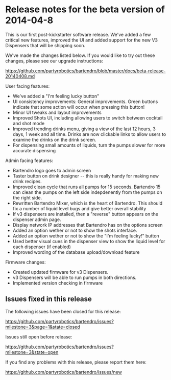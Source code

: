 Release notes for the beta version of 2014-04-8
===============================================

This is our first post-kickstarter software release. We've added a few critical new features, improved
the UI and added support for the new V3 Dispensers that will be shipping soon. 

We've made the changes listed below. If you would like to try out these changes, please see our upgrade
instructions:

https://github.com/partyrobotics/bartendro/blob/master/docs/beta-release-20140408.md

User facing features:

- We've added a "I'm feeling lucky button"
- UI consistency improvements: General improvements. Green buttons indicate that some action will occur when pressing this button!
- Minor UI tweaks and layout improvements
- Improved Shots UI, including allowing users to switch between cocktail and shot mode
- Improved trending drinks menu, giving a view of the last 12 hours, 3 days, 1 week and all time. Drinks are now clickable links to allow users to examine the drinks on the drink screen.
- For dispensing small amounts of liquids, turn the pumps slower for more accurate dispensing

Admin facing features:

- Bartendro logo goes to admin screen
- Taster button on drink designer -- this is really handy for making new drink recipes.
- Improved clean cycle that runs all pumps for 15 seconds. Bartendro 15 can clean the pumps on the left side indepdenently from the pumps on the right side.
- Rewritten Bartendro Mixer, which is the heart of Bartendro. This should fix a number of liquid level bugs and give better overall stability
- If v3 dispensers are installed, then a "reverse" button appears on the dispenser admin page.
- Display network IP addresses that Bartendro has on the options screen
- Added an option wether or not to show the shots interface.
- Added an option wether or not to show the "I'm feeling lucky!" button
- Used better visual cues in the dispenser view to show the liquid level for each dispenser (if enabled)
- Improved wording of the database upload/download feature

Firmware changes:

- Created updated firmware for v3 Dispensers.
- v3 Dispensers will be able to run pumps in both directions.
- Implemented version checking in firmware

Issues fixed in this release
----------------------------

The following issues have been closed for this release:

https://github.com/partyrobotics/bartendro/issues?milestone=3&page=1&state=closed

Issues still open before release:

https://github.com/partyrobotics/bartendro/issues?milestone=3&state=open

If you find any problems with this release, please report them here:

https://github.com/partyrobotics/bartendro/issues/new

